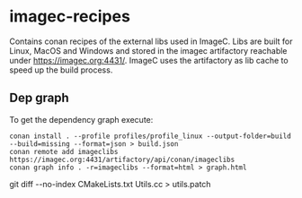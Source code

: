 # imagec-recipes

Contains conan recipes of the external libs used in ImageC.
Libs are built for Linux, MacOS and Windows and stored in the imagec artifactory reachable under https://imagec.org:4431/.
ImageC uses the artifactory as lib cache to speed up the build process.

## Dep graph

To get the dependency graph execute:

```
conan install . --profile profiles/profile_linux --output-folder=build --build=missing --format=json > build.json
conan remote add imageclibs https://imagec.org:4431/artifactory/api/conan/imageclibs
conan graph info . -r=imageclibs --format=html > graph.html
```

git diff --no-index CMakeLists.txt Utils.cc > utils.patch
